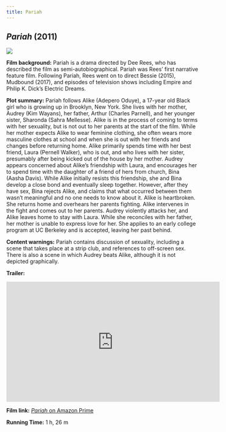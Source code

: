```yaml
---
title: Pariah
---
```

## *Pariah* (2011)

<a href="https://m.media-amazon.com/images/M/MV5BMTM1MTQyNTY3NV5BMl5BanBnXkFtZTcwODk0ODk2Ng@@._V1_.jpg">
<img src="https://m.media-amazon.com/images/M/MV5BMTM1MTQyNTY3NV5BMl5BanBnXkFtZTcwODk0ODk2Ng@@._V1_.jpg" class="poster">
</a>

**Film background:** Pariah is a drama directed by Dee Rees, who has described the film as semi-autobiographical. Pariah was Rees’ first narrative feature film. Following Pariah, Rees went on to direct Bessie (2015), Mudbound (2017), and episodes of television shows including Empire and Philip K. Dick’s Electric Dreams.

**Plot summary:** Pariah follows Alike (Adepero Oduye), a 17-year old Black girl who is growing up in Brooklyn, New York. She lives with her mother, Audrey (Kim Wayans), her father, Arthur (Charles Parnell), and her younger sister, Sharonda (Sahra Mellesse). Alike is in the process of coming to terms with her sexuality, but is not out to her parents at the start of the film. While her mother expects Alike to wear feminine clothing, she often wears more masculine clothes at school and when she is out with her friends and changes before returning home. Alike primarily spends time with her best friend, Laura (Pernell Walker), who is out, and who lives with her sister, presumably after being kicked out of the house by her mother. Audrey appears concerned about Alike’s friendship with Laura, and encourages her to spend time with the daughter of a friend of hers from church, Bina (Aasha Davis). While Alike initially resists this friendship, she and Bina develop a close bond and eventually sleep together. However, after they have sex, Bina rejects Alike, and claims that what occurred between them wasn’t meaningful and no one needs to know about it. Alike is heartbroken. She returns home and overhears her parents fighting. Alike intervenes in the fight and comes out to her parents. Audrey violently attacks her, and Alike leaves home to stay with Laura. While she reconciles with her father, her mother is unable to express love for her. She applies to an early college program at UC Berkeley and is accepted, leaving her past behind.

**Content warnings:** Pariah contains discussion of sexuality, including a scene that takes place at a strip club, and references to off-screen sex. There is also a scene in which Audrey beats Alike, although it is not depicted graphically.


**Trailer:**
<div class="video-container">
<iframe width="560" height="315" src="https://www.youtube.com/embed/rbBiTlGhrPY" frameborder="0" allow="accelerometer; autoplay; clipboard-write; encrypted-media; gyroscope; picture-in-picture" allowfullscreen></iframe>
</div>

**Film link:** [*Pariah* on Amazon Prime](https://www.amazon.com/Pariah-Adepero-Oduye/dp/B007RNXXSE)

**Running Time:** 1 h, 26 m
